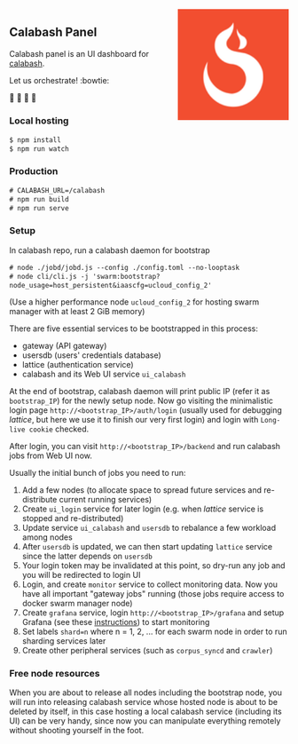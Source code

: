 <img align='right' src='https://github.com/approach0/ui-calabash/raw/master/resource/logo-128.png' width='200"'>

## Calabash Panel
Calabash panel is an UI dashboard for [calabash](https://github.com/approach0/calabash).

Let us orchestrate! :bowtie:

:guitar: :musical_keyboard: :violin: :drum:

### Local hosting
```
$ npm install
$ npm run watch
```

### Production
```
# CALABASH_URL=/calabash
# npm run build
# npm run serve
```

### Setup
In calabash repo, run a calabash daemon for bootstrap
```
# node ./jobd/jobd.js --config ./config.toml --no-looptask
# node cli/cli.js -j 'swarm:bootstrap?node_usage=host_persistent&iaascfg=ucloud_config_2'
```
(Use a higher performance node `ucloud_config_2` for hosting swarm manager with at least 2 GiB memory)

There are five essential services to be bootstrapped in this process:

* gateway (API gateway)
* usersdb (users' credentials database)
* lattice (authentication service)
* calabash and its Web UI service `ui_calabash`

At the end of bootstrap, calabash daemon will print public IP (refer it as `bootstrap_IP`) for the newly setup node.
Now go visiting the minimalistic login page `http://<bootstrap_IP>/auth/login` (usually used for debugging *lattice*,
but here we use it to finish our very first login) and login with `Long-live cookie` checked.

After login, you can visit `http://<bootstrap_IP>/backend` and run calabash jobs from Web UI now.

Usually the initial bunch of jobs you need to run:

1. Add a few nodes (to allocate space to spread future services and re-distribute current running services)
2. Create `ui_login` service for later login (e.g. when *lattice* service is stopped and re-distributed)
3. Update service `ui_calabash` and `usersdb` to rebalance a few workload among nodes
4. After `usersdb` is updated, we can then start updating `lattice` service since the latter depends on `usersdb`
5. Your login token may be invalidated at this point, so dry-run any job and you will be redirected to login UI
6. Login, and create `monitor` service to collect monitoring data. Now you have all important
   "gateway jobs" running (those jobs require access to docker swarm manager node)
7. Create `grafana` service, login `http://<bootstrap_IP>/grafana` and setup Grafana (see these [instructions](https://github.com/approach0/calabash)) to start monitoring
8. Set labels `shard=n` where n = 1, 2, ... for each swarm node in order to run sharding services later
9. Create other peripheral services (such as `corpus_syncd` and `crawler`)

### Free node resources
When you are about to release all nodes including the bootstrap node, you will run into releasing calabash service whose hosted node is about to be deleted by itself, in this case hosting a local calabash service (including its UI) can be very handy, since now you can manipulate everything remotely without shooting  yourself in the foot.
